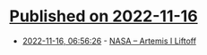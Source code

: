 # [Published on 2022-11-16](index.md)

* [2022-11-16, 06:56:26](https://news.ycombinator.com/item?id=33619806) - [NASA – Artemis I Liftoff](https://blogs.nasa.gov/artemis/2022/11/16/artemis-i-liftoff/)

